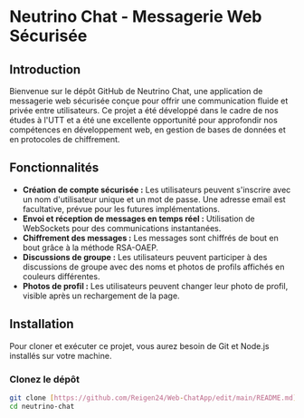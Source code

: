 # Neutrino Chat - Messagerie Web Sécurisée

## Introduction

Bienvenue sur le dépôt GitHub de Neutrino Chat, une application de messagerie web sécurisée conçue pour offrir une communication fluide et privée entre utilisateurs. Ce projet a été développé dans le cadre de nos études à l'UTT et a été une excellente opportunité pour approfondir nos compétences en développement web, en gestion de bases de données et en protocoles de chiffrement.

## Fonctionnalités

- **Création de compte sécurisée :** Les utilisateurs peuvent s'inscrire avec un nom d'utilisateur unique et un mot de passe. Une adresse email est facultative, prévue pour les futures implémentations.
- **Envoi et réception de messages en temps réel :** Utilisation de WebSockets pour des communications instantanées.
- **Chiffrement des messages :** Les messages sont chiffrés de bout en bout grâce à la méthode RSA-OAEP.
- **Discussions de groupe :** Les utilisateurs peuvent participer à des discussions de groupe avec des noms et photos de profils affichés en couleurs différentes.
- **Photos de profil :** Les utilisateurs peuvent changer leur photo de profil, visible après un rechargement de la page.

## Installation

Pour cloner et exécuter ce projet, vous aurez besoin de Git et Node.js installés sur votre machine. 

### Clonez le dépôt

```bash
git clone [https://github.com/Reigen24/Web-ChatApp/edit/main/README.md]
cd neutrino-chat
